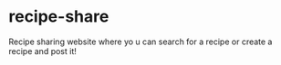 # recipe-share
Recipe sharing website where yo u can search for a recipe or create a recipe and post it!
